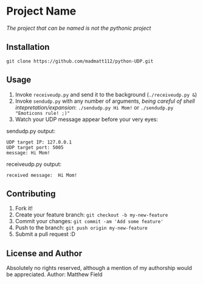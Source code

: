 # Project Name

_The project that can be named is not the pythonic project_

## Installation

`git clone https://github.com/madmatt112/python-UDP.git`

## Usage

1. Invoke `receiveudp.py` and send it to the background (`./receiveudp.py &`)
2. Invoke `sendudp.py` with any number of arguments, *being careful of shell intepretation/expansion*: `./sendudp.py Hi Mom!` or `./sendudp.py "Emoticons rule! ;)"`
3. Watch your UDP message appear before your very eyes:

  sendudp.py output:
```
UDP target IP: 127.0.0.1
UDP target port: 5005
message: Hi Mom!
```
  receiveudp.py output:
```
received message:  Hi Mom!
```
## Contributing

1. Fork it!
2. Create your feature branch: `git checkout -b my-new-feature`
3. Commit your changes: `git commit -am 'Add some feature'`
4. Push to the branch: `git push origin my-new-feature`
5. Submit a pull request :D

## License and Author

Absolutely no rights reserved, although a mention of my authorship would be appreciated.
Author: Matthew Field
